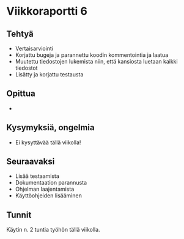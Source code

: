 # Viikkoraportti 6
## Tehtyä
* Vertaisarviointi
* Korjattu bugeja ja parannettu koodin kommentointia ja laatua
* Muutettu tiedostojen lukemista niin, että kansiosta luetaan kaikki tiedostot
* Lisätty ja korjattu testausta

## Opittua
* 

## Kysymyksiä, ongelmia
* Ei kysyttävää tällä viikolla!

## Seuraavaksi
* Lisää testaamista
* Dokumentaation parannusta
* Ohjelman laajentamista
* Käyttöohjeiden lisääminen

## Tunnit
Käytin n. 2 tuntia työhön tällä viikolla.
